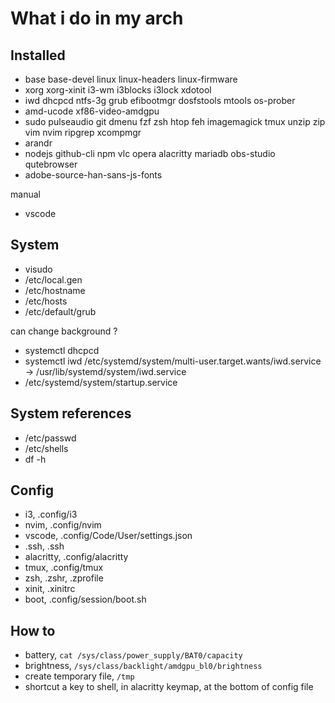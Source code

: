 # What i do in my arch

## Installed

- base base-devel linux linux-headers linux-firmware
- xorg xorg-xinit i3-wm i3blocks i3lock xdotool
- iwd dhcpcd ntfs-3g grub efibootmgr dosfstools mtools os-prober
- amd-ucode xf86-video-amdgpu
- sudo pulseaudio git dmenu fzf zsh htop feh imagemagick 
  tmux unzip zip vim nvim ripgrep xcompmgr
- arandr
- nodejs github-cli npm vlc opera alacritty mariadb obs-studio qutebrowser
- adobe-source-han-sans-js-fonts

manual

- vscode

## System

- visudo
- /etc/local.gen
- /etc/hostname
- /etc/hosts
- /etc/default/grub

can change background ?

- systemctl dhcpcd
- systemctl iwd
/etc/systemd/system/multi-user.target.wants/iwd.service → /usr/lib/systemd/system/iwd.service
- /etc/systemd/system/startup.service

## System references

- /etc/passwd
- /etc/shells
- df -h

## Config

- i3, .config/i3
- nvim, .config/nvim
- vscode, .config/Code/User/settings.json
- .ssh, .ssh
- alacritty, .config/alacritty
- tmux, .config/tmux
- zsh, .zshr, .zprofile
- xinit, .xinitrc
- boot, .config/session/boot.sh

## How to

- battery, `cat /sys/class/power_supply/BAT0/capacity`
- brightness, `/sys/class/backlight/amdgpu_bl0/brightness`
- create temporary file, `/tmp`
- shortcut a key to shell, in alacritty keymap, at the bottom of config file
